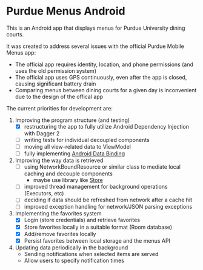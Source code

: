 # Purdue Menus Android

This is an Android app that displays menus for Purdue University dining courts.

It was created to address several issues with the official Purdue Mobile Menus app:
- The official app requires identity, location, and phone permissions (and uses the old permission system)
- The official app uses GPS continuously, even after the app is closed, causing significant battery drain
- Comparing menus between dining courts for a given day is inconvenient due to the design of the offical app

The current priorities for development are:
1. Improving the program structure (and testing)
    - [x] restructuring the app to fully utilize Android Dependency Injection with Dagger 2
    - [ ] writing tests for individual decoupled components
    - [ ] moving all view-related data to ViewModel
    - [ ] fully implementing [Android Data Binding](https://developer.android.com/topic/libraries/data-binding/index.html)
2. Improving the way data is retrieved
    - [ ] using NetworkBoundResource or similar class to mediate local caching and decouple components
        - maybe use library like [Store](https://github.com/NYTimes/Store)
    - [ ] improved thread management for background operations (Executors, etc)
    - [ ] deciding if data should be refreshed from network after a cache hit
    - [ ] improved exception handling for network/JSON parsing exceptions
3. Implementing the favorites system
    - [x] Login (store credentials) and retrieve favorites
    - [x] Store favorites locally in a suitable format (Room database)
    - [x] Add/remove favorites locally
    - [x] Persist favorites between local storage and the menus API
4. Updating data periodically in the background
    - Sending notifications when selected items are served
    - Allow users to specify notification times
